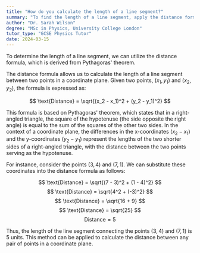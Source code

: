 ```yaml
---
title: "How do you calculate the length of a line segment?"
summary: "To find the length of a line segment, apply the distance formula, which is based on Pythagoras' theorem."
author: "Dr. Sarah Wilson"
degree: "MSc in Physics, University College London"
tutor_type: "GCSE Physics Tutor"
date: 2024-03-15
---
```


To determine the length of a line segment, we can utilize the distance formula, which is derived from Pythagoras' theorem.

The distance formula allows us to calculate the length of a line segment between two points in a coordinate plane. Given two points, $(x_1, y_1)$ and $(x_2, y_2)$, the formula is expressed as:

$$ 
\text{Distance} = \sqrt{(x_2 - x_1)^2 + (y_2 - y_1)^2} 
$$

This formula is based on Pythagoras' theorem, which states that in a right-angled triangle, the square of the hypotenuse (the side opposite the right angle) is equal to the sum of the squares of the other two sides. In the context of a coordinate plane, the differences in the x-coordinates $(x_2 - x_1)$ and the y-coordinates $(y_2 - y_1)$ represent the lengths of the two shorter sides of a right-angled triangle, with the distance between the two points serving as the hypotenuse.

For instance, consider the points $(3, 4)$ and $(7, 1)$. We can substitute these coordinates into the distance formula as follows:

$$ 
\text{Distance} = \sqrt{(7 - 3)^2 + (1 - 4)^2} 
$$
$$ 
\text{Distance} = \sqrt{4^2 + (-3)^2} 
$$
$$ 
\text{Distance} = \sqrt{16 + 9} 
$$
$$ 
\text{Distance} = \sqrt{25} 
$$
$$ 
\text{Distance} = 5 
$$

Thus, the length of the line segment connecting the points $(3, 4)$ and $(7, 1)$ is $5$ units. This method can be applied to calculate the distance between any pair of points in a coordinate plane.
    
